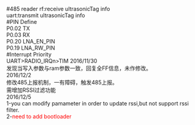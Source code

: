 #485 reader
rf:receive ultrasonicTag info  
uart:transmit ultrasonicTag info     
#PIN Define  
P0.02 TX  
P0.03 RX  
P0.20 LNA\_EN\_PIN  
P0.19 LNA\_RW\_PIN  
#Interrupt Priority  
UART>RADIO_IRQn>TIM
2016/11/30  
发现当写入参数与ram参数一致，回复全FF信息，未作修改。  
2016/12/2  
修改485上报机制，一有障碍，触发485上报。  
需增加RSSI过滤功能  
2016/12/5  
1-you can modify pamameter in order to update rssi,but not support rssi filter.  
2-<font color=red>need to add bootloader  

